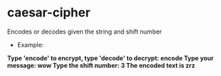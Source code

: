 # caesar-cipher
Encodes or decodes given the string and shift number

- Example: 

**Type 'encode' to encrypt, type 'decode' to decrypt:
encode
Type your message:
wow
Type the shift number:
3
The encoded text is zrz**
